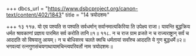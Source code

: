 +++
dbcs_url = "https://www.dsbcproject.org/canon-text/content/402/1843"
title = "14 त्रयोदशमः"

+++
१३
११७. यो एव पश्यति स पश्यति सर्वधर्मान् 
सर्वानमात्यकिरिया ति उपेक्ष्य राजा। 
यावन्ति बुद्धक्रिय धर्मत श्रावकाणां 
प्रज्ञाय पारमित सर्व करोति तानि॥१॥
११८. न च राज ग्राम व्रजते न च राज्यराष्ट्रान् 
सर्वं च आददति सो विषयातु आयम्। 
न च बोधिसत्त्व चलते क्वचि धर्मतायां 
सर्वांश्च आददति ये गुण बुद्धधर्मे॥२॥
भगवत्यां रत्नगुणसंचयगाथायामचिन्त्यपरिवर्तो नाम त्रयोदशमः॥
